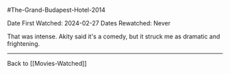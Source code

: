 #The-Grand-Budapest-Hotel-2014

Date First Watched:  2024-02-27
Dates Rewatched:  Never

That was intense.  Akity said it's a comedy, but it struck me as dramatic and frightening.

---
Back to [[Movies-Watched]]